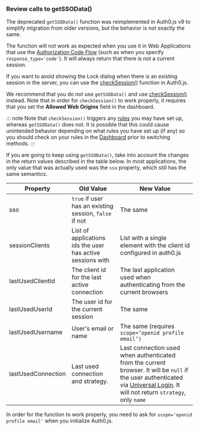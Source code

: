 ### Review calls to getSSOData()

The deprecated `getSSOData()` function was reimplemented in Auth0.js v9 to simplify migration from older versions, but the behavior is not exactly the same. 

The function will not work as expected when you use it in Web Applications that use the [Authorization Code Flow](/flows/concepts/auth-code) (such as when you specify `response_type='code'`). It will always return that there is not a current session.

If you want to avoid showing the Lock dialog when there is an existing session in the server, you can use the [checkSession()](/libraries/auth0js#using-checksession-to-acquire-new-tokens) function in Auth0.js.

We recommend that you do not use `getSSOData()` and use [checkSession()](/libraries/auth0js#using-checksession-to-acquire-new-tokens) instead. Note that in order for `checkSession()` to work properly, it requires that you set the **Allowed Web Origins** field in the dashboard.

::: note
Note that `checkSession()` triggers any [rules](/rules) you may have set up, whereas `getSSOData()` does not. It is possible that this could cause unintended behavior depending on what rules you have set up (if any) so you should check on your rules in the [Dashboard](${manage_url}/#/rules) prior to switching methods.
:::

If you are going to keep using `getSSOData()`, take into account the changes in the return values described in the table below. In most applications, the only value that was actually used was the `sso` property, which still has the same semantics. 

| **Property** | **Old Value** | **New Value** |
| --- | --- | --- |
| sso | `true` if user has an existing session, `false` if not | The same |
| sessionClients | List of applications ids the user has active sessions with | List with a single element with the client id configured in auth0.js |
| lastUsedClientId | The client id for the last active connection | The last application used when authenticating from the current browsers |
| lastUsedUserId | The user id for the current session | The same  |
| lastUsedUsername | User's email or name | The same (requires `scope=’openid profile email’)` |
| lastUsedConnection | Last used connection and strategy. | Last connection used when authenticated from the current browser. It will be `null` if the user authenticated via [Universal Login](/hosted-pages/login). It will not return `strategy`, only `name` |

In order for the function to work properly, you need to ask for `scope='openid profile email'` when you initialize Auth0.js.
